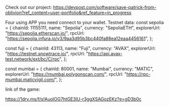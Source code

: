 Check out our project: https://devpost.com/software/save-patrick-from-oblivion?ref_content=user-portfolio&ref_feature=in_progress

Four using APP you need connect to your wallet.
Testnet data: const sepolia = {
  chainId: 11155111,
  name: "Sepolia",
  currency: "SepoliaETH",
  explorerUrl: "https://sepolia.etherscan.io/",
  rpcUrl: "https://sepolia.infura.io/v3/9aa3d95b3bc440fa88ea12eaa4456161",
};

const fuji = {
  chainId: 43113,
  name: "Fuji",
  currency: "AVAX",
  explorerUrl: "https://testnet.snowtrace.io/",
  rpcUrl: "https://api.avax-test.network/ext/bc/C/rpc",
};

const mumbai = {
  chainId: 80001,
  name: "Mumbai",
  currency: "MATIC",
  explorerUrl: "https://mumbai.polygonscan.com/",
  rpcUrl: "https://rpc-mumbai.maticvigil.com/",
};

link of the game:

https://1drv.ms/f/s!AuolOG7htGE3lU-r3ggXSAGozEKz?e=gD3b0c
